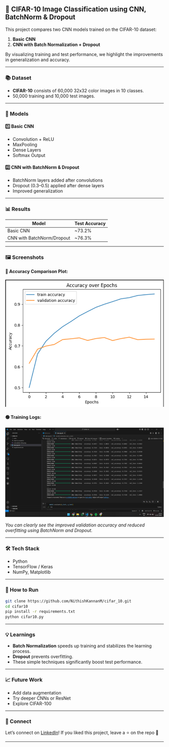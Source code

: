 ## 🧠 CIFAR-10 Image Classification using CNN, BatchNorm & Dropout

This project compares two CNN models trained on the CIFAR-10 dataset:

1. **Basic CNN**
2. **CNN with Batch Normalization + Dropout**

By visualizing training and test performance, we highlight the improvements in generalization and accuracy.

---

### 📚 Dataset

* **CIFAR-10** consists of 60,000 32x32 color images in 10 classes.
* 50,000 training and 10,000 test images.

---

### 🧪 Models

#### 1️⃣ Basic CNN

* Convolution + ReLU
* MaxPooling
* Dense Layers
* Softmax Output

#### 2️⃣ CNN with BatchNorm & Dropout

* BatchNorm layers added after convolutions
* Dropout (0.3–0.5) applied after dense layers
* Improved generalization

---

### 📊 Results

| Model                      | Test Accuracy |
| -------------------------- | ------------- |
| Basic CNN                  | \~73.2%       |
| CNN with BatchNorm/Dropout | \~76.3%       |

---

### 🖼️ Screenshots

#### 🔵 Accuracy Comparison Plot:

<img src="accuracy_over_epochs.png" width="600"/>

#### 🟢 Training Logs:

<img src="result_without_da.png" width="600"/>

*You can clearly see the improved validation accuracy and reduced overfitting using BatchNorm and Dropout.*

---

### 🛠️ Tech Stack

* Python
* TensorFlow / Keras
* NumPy, Matplotlib

---

### 🚀 How to Run

```bash
git clone https://github.com/NithishKannanM/cifar_10.git
cd cifar10
pip install -r requirements.txt
python cifar10.py
```

---

### 💡 Learnings

* **Batch Normalization** speeds up training and stabilizes the learning process.
* **Dropout** prevents overfitting.
* These simple techniques significantly boost test performance.

---

### 📈 Future Work

* Add data augmentation
* Try deeper CNNs or ResNet
* Explore CIFAR-100

---

### 🤝 Connect

Let’s connect on [LinkedIn](www.linkedin.com/in/nithish-kannan-m)!
If you liked this project, leave a ⭐ on the repo 🙂

---

